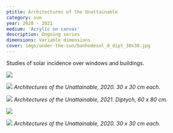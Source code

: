 ```yaml
---
ptitle: Architectures of the Unattainable
category: sun
year: 2020 - 2021
medium: 'Acrylic on canvas'
description: Ongoing series
dimensions: Variable dimensions
cover: imgs/under-the-sun/banhodesol_0_dipt_30x30.jpg
---
```

Studies of solar incidence over windows and buildings.

![]({{site.baseurl}}/imgs/under-the-sun/banhodesol_1_30x30.jpg)

![]({{site.baseurl}}/imgs/under-the-sun/banhodesol_2_30x30.jpg)
_Architectures of the Unattainable, 2020. 30 x 30 cm each._

![]({{site.baseurl}}/imgs/under-the-sun/benhodesol_1_dipt_30x40.jpg)
_Architectures of the Unattainable, 2021. Diptych, 60 x 80 cm._

![]({{site.baseurl}}/imgs/under-the-sun/banhodesol_3_30x30.jpg)

![]({{site.baseurl}}/imgs/under-the-sun/banhodesol_4_30x30.jpg)
_Architectures of the Unattainable, 2020. 30 x 30 cm each._
